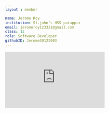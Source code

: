 ```yaml
--- 
layout : member 

name: Jerome Roy
institution: St.john's HSS parappur
email: jeromeroy123321@gmail.com
class: 12
role: Software Developer 
githubID: Jerome30122003
--- 
```

<iframe src="https://api.au.badgr.io/public/assertions/OBwmUrypR1qlAnRcwffybw?embedVersion=1&amp;embedWidth=330&amp;embedHeight=186&amp;identity__email=jeromeroy123321%40gmail.com" title="Badge: Half century" style="width: 330px; height: 186px; border: 0px;"></iframe>
